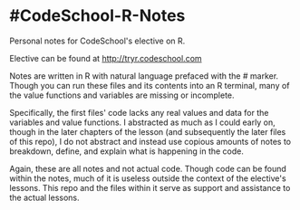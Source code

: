 #CodeSchool-R-Notes
==================

Personal notes for CodeSchool's elective on R. 

Elective can be found at http://tryr.codeschool.com

Notes are written in R with natural language prefaced with the # marker. Though you can run these files and its contents into an R terminal, many of the value functions and variables are missing or incomplete. 

Specifically, the first files' code lacks any real values and data for the variables and value functions. I abstracted as much as I could early on, though in the later chapters of the lesson (and subsequently the later files of this repo), I do not abstract and instead use copious amounts of notes to breakdown, define, and explain what is happening in the code. 

Again, these are all notes and not actual code. Though code can be found within the notes, much of it is useless outside the context of the elective's lessons. This repo and the files within it serve as support and assistance to the actual lessons. 

